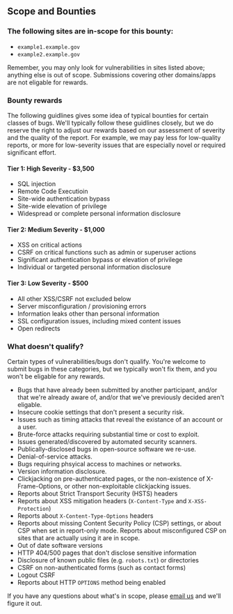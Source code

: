 ## Scope and Bounties

### The following sites are in-scope for this bounty:

- `example1.example.gov`
- `example2.example.gov`

Remember, you may only look for vulnerabilities in sites listed above; anything
else is out of scope. Submissions covering other domains/apps are not 
eligable for rewards.

### Bounty rewards

The following guidlines gives some idea of typical bounties for certain
classes of bugs. We'll typically follow these guidlines closely, but we do
reserve the right to adjust our rewards based on our assessment of severity and
the quality of the report. For example, we may pay less for low-quality reports,
or more for low-severity issues that are especially novel or required
significant effort.

#### Tier 1: High Severity - $3,500

- SQL injection
- Remote Code Executioin
- Site-wide authentication bypass
- Site-wide elevation of privilege
- Widespread or complete personal information disclosure

#### Tier 2: Medium Severity - $1,000

- XSS on critical actions
- CSRF on critical functions such as admin or superuser actions
- Significant authentication bypass or elevation of privilege
- Individual or targeted personal information disclosure

#### Tier 3: Low Severity - $500

- All other XSS/CSRF not excluded below
- Server misconfiguration / provisioning errors
- Information leaks other than personal information
- SSL configuration issues, including mixed content issues
- Open redirects

### What doesn't qualify?

Certain types of vulnerabilities/bugs don't qualify. You're welcome to submit
bugs in these categories, but we typically won't fix them, and you won't
be eligable for any rewards.

- Bugs that have already been submitted by another participant, and/or that we're already aware of, and/or that we've previously decided aren't eligable.
- Insecure cookie settings that don't present a security risk.
- Issues such as timing attacks that reveal the existance of an account or a user.
- Brute-force attacks requiring substantial time or cost to exploit.
- Issues generated/discovered by automated security scanners.
- Publically-disclosed bugs in open-source software we re-use.
- Denial-of-service attacks.
- Bugs requiring phsyical access to machines or networks.
- Version information disclosure.
- Clickjacking on pre-authenticated pages, or the non-existence of X-Frame-Options, or other non-exploitable clickjacking issues.
- Reports about Strict Transport Security (HSTS) headers
- Reports about XSS mitigation headers (`X-Content-Type` and `X-XSS-Protection`)
- Reports about `X-Content-Type-Options` headers
- Reports about missing Content Security Policy (CSP) settings, or about CSP when set in report-only mode. Reports about misconfigured CSP on sites that are actually using it are in scope.
- Out of date software versions
- HTTP 404/500 pages that don't disclose sensitive information
- Disclosure of known public files (e.g. `robots.txt`) or directories
- CSRF on non-authenticated forms (such as contact forms)
- Logout CSRF
- Reports about HTTP `OPTIONS` method being enabled

If you have any questions about what's in scope, please [email us](mailto:fixme@example.com) and we'll figure it out.